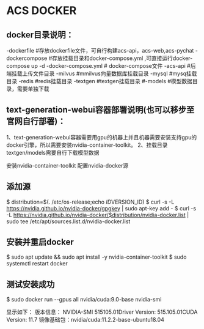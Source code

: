 # ACS DOCKER

## docker目录说明：   

  -dockerfile #存放dockerfile文件，可自行构建acs-api，acs-web,acs-pychat
  -dockercompose #存放挂载目录和docker-compose.yml ,可直接运行docker-compose up -d 
    -docker-compose.yml  # docker-compose文件
    -acs-api  #后端挂载上传文件目录
    -milvus   #mmilvus向量数据库挂载目录
    -mysql  #mysq挂载目录
    -redis #redis挂载目录
    -textgen  #textgen挂载目录
       #-models  #模型数据目录，需要单独下载
    


## text-generation-webui容器部署说明(也可以移步至官网自行部署)：

  1、text-generation-webui容器需要用gpu的机器上并且机器需要安装支持gpu的docker引擎，所以需要安装nvidia-container-toolkit。
  2、挂载目录textgen/models需要自行下载模型数据
  
  安装nvidia-container-toolkit
  配置nvidia-docker源

## 添加源

  $ distribution=$(. /etc/os-release;echo $ID$VERSION_ID)
  $ curl -s -L https://nvidia.github.io/nvidia-docker/gpgkey | sudo apt-key add -
  $ curl -s -L https://nvidia.github.io/nvidia-docker/$distribution/nvidia-docker.list | sudo tee /etc/apt/sources.list.d/nvidia-docker.list

## 安装并重启docker

  $ sudo apt update && sudo apt install -y nvidia-container-toolkit
  $ sudo systemctl restart docker

## 测试安装成功

  $ sudo docker run --gpus all nvidia/cuda:9.0-base nvidia-smi

  显示如下：
  版本信息： NVIDIA-SMI 515105.01Driver Version: 515.105.01CUDA Version: 11.7
  镜像基础包：nvidia/cuda:11.2.2-base-ubuntu18.04
